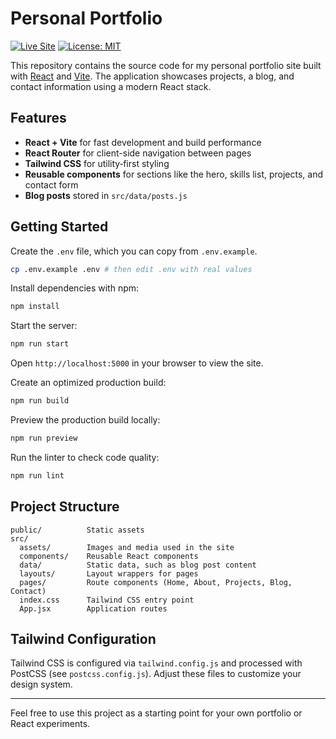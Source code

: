 # Personal Portfolio

[![Live Site](https://img.shields.io/badge/demo-online-brightgreen)](https://seanandrewbarry.com)
[![License: MIT](https://img.shields.io/badge/license-MIT-blue)](LICENSE)

This repository contains the source code for my personal portfolio site built with [React](https://react.dev/) and [Vite](https://vitejs.dev/). The application showcases projects, a blog, and contact information using a modern React stack.

## Features

- **React + Vite** for fast development and build performance
- **React Router** for client-side navigation between pages
- **Tailwind CSS** for utility‑first styling
- **Reusable components** for sections like the hero, skills list, projects, and contact form
- **Blog posts** stored in `src/data/posts.js`

## Getting Started

Create the `.env` file, which you can copy from `.env.example`.

```bash
cp .env.example .env # then edit .env with real values
```

Install dependencies with npm:

```bash
npm install
```

Start the server:

```bash
npm run start
```

Open `http://localhost:5000` in your browser to view the site.

Create an optimized production build:

```bash
npm run build
```

Preview the production build locally:

```bash
npm run preview
```

Run the linter to check code quality:

```bash
npm run lint
```

## Project Structure

```
public/          Static assets
src/
  assets/        Images and media used in the site
  components/    Reusable React components
  data/          Static data, such as blog post content
  layouts/       Layout wrappers for pages
  pages/         Route components (Home, About, Projects, Blog, Contact)
  index.css      Tailwind CSS entry point
  App.jsx        Application routes
```

## Tailwind Configuration

Tailwind CSS is configured via `tailwind.config.js` and processed with PostCSS (see `postcss.config.js`). Adjust these files to customize your design system.

---

Feel free to use this project as a starting point for your own portfolio or React experiments.
